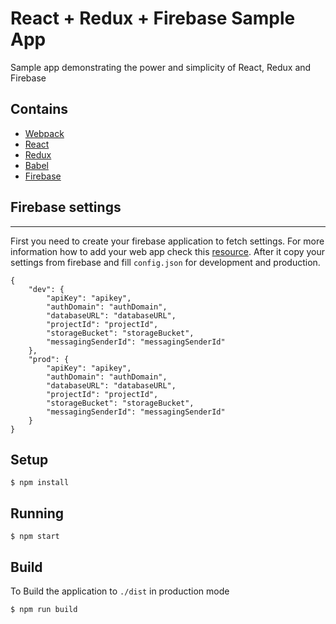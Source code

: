# React + Redux + Firebase Sample App

Sample app demonstrating the power and simplicity of React, Redux and Firebase

## Contains

* [Webpack](https://webpack.github.io)
* [React](https://facebook.github.io/react/)
* [Redux](https://github.com/rackt/redux)
* [Babel](https://babeljs.io/)
* [Firebase](https://www.npmjs.com/package/firebase)

## Firebase settings
--------
First you need to create your firebase application to fetch settings. For more information how to add your web app check this [resource](https://firebase.google.com/docs/web/setup). After it copy your settings from firebase and fill `config.json` for development and production.

```
{
    "dev": {
        "apiKey": "apikey",
        "authDomain": "authDomain",
        "databaseURL": "databaseURL",
        "projectId": "projectId",
        "storageBucket": "storageBucket",
        "messagingSenderId": "messagingSenderId"
    },
    "prod": {
        "apiKey": "apikey",
        "authDomain": "authDomain",
        "databaseURL": "databaseURL",
        "projectId": "projectId",
        "storageBucket": "storageBucket",
        "messagingSenderId": "messagingSenderId"
    }
}
```

## Setup

```
$ npm install
```

## Running

```
$ npm start
```

## Build
To Build the application to `./dist` in production mode
```
$ npm run build
```
